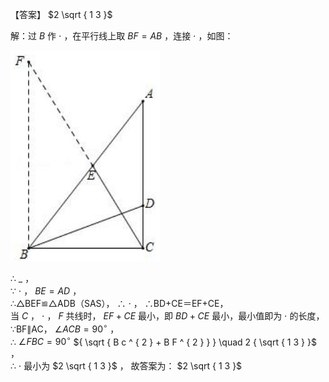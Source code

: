 【答案】 $2 \sqrt { 1 3 }$

解：过 $B$ 作 $\cdot$ ，在平行线上取 $B F { = } A B$ ，连接 $\cdot$ ，如图：

![](<../../qs_image_DB/专题2-6__逆等线之乾坤大挪移（解析版）/a52a8e3d2b35fa6327e00160c9ed2e66f792df03a6336ebe577d03dcb8d63d23.jpg>)

∴ $\_$ ，  
∵ $\cdot$ ， $B E { = } A D$ ，  
∴△BEF≌△ADB（SAS）， ∴ $\cdot$ ， ∴BD+CE＝EF+CE，  
当 $C$ ， $\cdot$ ， $F$ 共线时， $E F { + } C E$ 最小，即 $B D { + } C E$ 最小，最小值即为 $\cdot$ 的长度，  
∵BF∥AC， $\angle A C B = 9 0 ^ { \circ }$ ，  
∴ $\angle F B C = 9 0 ^ { \circ }$ ${ \sqrt { B c ^ { 2 } + B F ^ { 2 } } } \quad 2 { \sqrt { 1 3 } }$ ，  
∴ $\cdot$ 最小为 $2 \sqrt { 1 3 }$ ， 故答案为： $2 \sqrt { 1 3 }$
